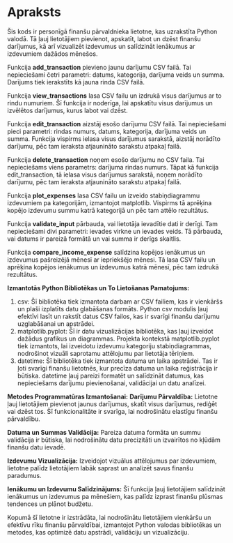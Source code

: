 # Apraksts

Šis kods ir personīgā finanšu pārvaldnieka lietotne, kas uzrakstīta Python valodā. Tā ļauj lietotājiem pievienot, apskatīt, labot un dzēst finanšu darījumus, kā arī vizualizēt izdevumus un salīdzināt ienākumus ar izdevumiem dažādos mēnešos.

Funkcija **add_transaction** pievieno jaunu darījumu CSV failā. Tai nepieciešami četri parametri: datums, kategorija, darījuma veids un summa. Darījums tiek ierakstīts kā jauna rinda CSV failā.

Funkcija **view_transactions** lasa CSV failu un izdrukā visus darījumus ar to rindu numuriem. Šī funkcija ir noderīga, lai apskatītu visus darījumus un izvēlētos darījumus, kurus labot vai dzēst.

Funkcija **edit_transaction** aizstāj esošo darījumu CSV failā. Tai nepieciešami pieci parametri: rindas numurs, datums, kategorija, darījuma veids un summa. Funkcija vispirms ielasa visus darījumus sarakstā, aizstāj norādīto darījumu, pēc tam ieraksta atjaunināto sarakstu atpakaļ failā.

Funkcija **delete_transaction** noņem esošo darījumu no CSV faila. Tai nepieciešams viens parametrs: darījuma rindas numurs. Tāpat kā funkcija edit_transaction, tā ielasa visus darījumus sarakstā, noņem norādīto darījumu, pēc tam ieraksta atjaunināto sarakstu atpakaļ failā.

Funkcija **plot_expenses** lasa CSV failu un izveido stabiņdiagrammu izdevumiem pa kategorijām, izmantojot matplotlib. Vispirms tā aprēķina kopējo izdevumu summu katrā kategorijā un pēc tam attēlo rezultātus.

Funkcija **validate_input** pārbauda, vai lietotāja ievadītie dati ir derīgi. Tam nepieciešami divi parametri: ievades virkne un ievades veids. Tā pārbauda, vai datums ir pareizā formātā un vai summa ir derīgs skaitlis.

Funkcija **compare_income_expense** salīdzina kopējos ienākumus un izdevumus pašreizējā mēnesī ar iepriekšējo mēnesi. Tā lasa CSV failu un aprēķina kopējos ienākumus un izdevumus katrā mēnesī, pēc tam izdrukā rezultātus.

**Izmantotās Python Bibliotēkas un To Lietošanas Pamatojums:**
1. csv: Šī bibliotēka tiek izmantota darbam ar CSV failiem, kas ir vienkāršs un plaši izplatīts datu glabāšanas formāts. Python csv modulis ļauj efektīvi lasīt un rakstīt datus CSV failos, kas ir svarīgi finanšu darījumu uzglabāšanai un apstrādei.
2. matplotlib.pyplot: Šī ir datu vizualizācijas bibliotēka, kas ļauj izveidot dažādus grafikus un diagrammas. Projekta kontekstā matplotlib.pyplot tiek izmantots, lai izveidotu izdevumu kategoriju stabiņdiagrammas, nodrošinot vizuāli saprotamu attēlojumu par lietotāja tēriņiem.
3. datetime: Šī bibliotēka tiek izmantota datuma un laika apstrādei. Tas ir ļoti svarīgi finanšu lietotnēs, kur precīza datuma un laika reģistrācija ir būtiska. datetime ļauj pareizi formatēt un salīdzināt datumus, kas nepieciešams darījumu pievienošanai, validācijai un datu analīzei.

**Metodes Programmatūras Izmantošanai:**
**Darījumu Pārvaldība:** Lietotne ļauj lietotājiem pievienot jaunus darījumus, skatīt visus darījumus, rediģēt vai dzēst tos. Šī funkcionalitāte ir svarīga, lai nodrošinātu elastīgu finanšu pārvaldību.

**Datuma un Summas Validācija:** Pareiza datuma formāta un summu validācija ir būtiska, lai nodrošinātu datu precizitāti un izvairītos no kļūdām finanšu datu ievadē.

**Izdevumu Vizualizācija:** Izveidojot vizuālus attēlojumus par izdevumiem, lietotne palīdz lietotājiem labāk saprast un analizēt savus finanšu paradumus.

**Ienākumu un Izdevumu Salīdzinājums:** Šī funkcija ļauj lietotājiem salīdzināt ienākumus un izdevumus pa mēnešiem, kas palīdz izprast finanšu plūsmas tendences un plānot budžetu.

Kopumā šī lietotne ir izstrādāta, lai nodrošinātu lietotājiem vienkāršu un efektīvu rīku finanšu pārvaldībai, izmantojot Python valodas bibliotēkas un metodes, kas optimizē datu apstrādi, validāciju un vizualizāciju.

